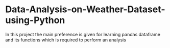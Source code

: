 # Data-Analysis-on-Weather-Dataset-using-Python

In this project the main preference is given for learning pandas dataframe and its functions which is required to perform an analysis
